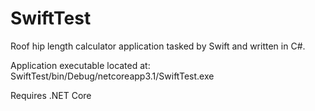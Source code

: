 # SwiftTest
Roof hip length calculator application tasked by Swift and written in C#.

Application executable located at: SwiftTest/bin/Debug/netcoreapp3.1/SwiftTest.exe

Requires .NET Core
